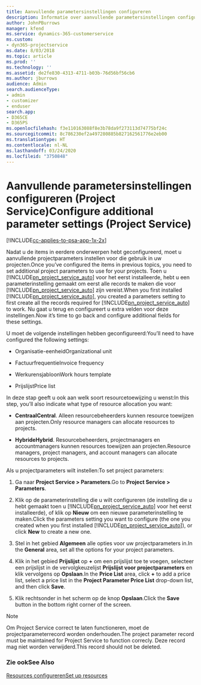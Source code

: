 ```yaml
---
title: Aanvullende parametersinstellingen configureren
description: Informatie over aanvullende parametersinstellingen configureren in Project Service
author: JohnPBurrows
manager: kfend
ms.service: dynamics-365-customerservice
ms.custom:
- dyn365-projectservice
ms.date: 8/03/2018
ms.topic: article
ms.prod: ''
ms.technology: ''
ms.assetid: de2fe830-4313-4711-b03b-76d56bf56cb6
ms.author: jburrows
audience: Admin
search.audienceType:
- admin
- customizer
- enduser
search.app:
- D365CE
- D365PS
ms.openlocfilehash: f3e110163088f8e3b78da9f273113d74775bf24c
ms.sourcegitcommit: 8c786230ef2a497280885b827162561776e2eb00
ms.translationtype: HT
ms.contentlocale: nl-NL
ms.lasthandoff: 03/24/2020
ms.locfileid: "3750848"
---
```

# <a name="configure-additional-parameter-settings-project-service"></a><span data-ttu-id="b0d82-103">Aanvullende parametersinstellingen configureren (Project Service)</span><span class="sxs-lookup"><span data-stu-id="b0d82-103">Configure additional parameter settings (Project Service)</span></span>

[!INCLUDE[cc-applies-to-psa-app-1x-2x](../includes/cc-applies-to-psa-app-1x-2x.md)]

<span data-ttu-id="b0d82-104">Nadat u de items in eerdere onderwerpen hebt geconfigureerd, moet u aanvullende projectparameters instellen voor die gebruik in uw projecten.</span><span class="sxs-lookup"><span data-stu-id="b0d82-104">Once you’ve configured the items in previous topics, you need to set additional project parameters to use for your projects.</span></span> <span data-ttu-id="b0d82-105">Toen u [!INCLUDE[pn_project_service_auto](../includes/pn-project-service-auto.md)] voor het eerst installeerde, hebt u een parameterinstelling gemaakt om eerst alle records te maken die voor [!INCLUDE[pn_project_service_auto](../includes/pn-project-service-auto.md)] zijn vereist.</span><span class="sxs-lookup"><span data-stu-id="b0d82-105">When you first installed [!INCLUDE[pn_project_service_auto](../includes/pn-project-service-auto.md)], you created a parameters setting to first create all the records required for [!INCLUDE[pn_project_service_auto](../includes/pn-project-service-auto.md)] to work.</span></span> <span data-ttu-id="b0d82-106">Nu gaat u terug en configureert u extra velden voor deze instellingen.</span><span class="sxs-lookup"><span data-stu-id="b0d82-106">Now it’s time to go back and configure additional fields for these settings.</span></span>  
  
 <span data-ttu-id="b0d82-107">U moet de volgende instellingen hebben geconfigureerd:</span><span class="sxs-lookup"><span data-stu-id="b0d82-107">You’ll need to have configured the following settings:</span></span>  
  
-   <span data-ttu-id="b0d82-108">Organisatie-eenheid</span><span class="sxs-lookup"><span data-stu-id="b0d82-108">Organizational unit</span></span>  
  
-   <span data-ttu-id="b0d82-109">Factuurfrequentie</span><span class="sxs-lookup"><span data-stu-id="b0d82-109">Invoice frequency</span></span>  
  
-   <span data-ttu-id="b0d82-110">Werkurensjabloon</span><span class="sxs-lookup"><span data-stu-id="b0d82-110">Work hours template</span></span>  
  
-   <span data-ttu-id="b0d82-111">Prijslijst</span><span class="sxs-lookup"><span data-stu-id="b0d82-111">Price list</span></span>  
 
<span data-ttu-id="b0d82-112">In deze stap geeft u ook aan welk soort resourcetoewijzing u wenst:</span><span class="sxs-lookup"><span data-stu-id="b0d82-112">In this step, you’ll also indicate what type of resource allocation you want:</span></span>  
  
- <span data-ttu-id="b0d82-113">**Centraal**</span><span class="sxs-lookup"><span data-stu-id="b0d82-113">**Central**.</span></span> <span data-ttu-id="b0d82-114">Alleen resourcebeheerders kunnen resource toewijzen aan projecten.</span><span class="sxs-lookup"><span data-stu-id="b0d82-114">Only resource managers can allocate resources to projects.</span></span>  
  
- <span data-ttu-id="b0d82-115">**Hybride**</span><span class="sxs-lookup"><span data-stu-id="b0d82-115">**Hybrid**.</span></span> <span data-ttu-id="b0d82-116">Resourcebeheerders, projectmanagers en accountmanagers kunnen resources toewijzen aan projecten.</span><span class="sxs-lookup"><span data-stu-id="b0d82-116">Resource managers, project managers, and account managers can allocate resources to projects.</span></span>  
  
 
<span data-ttu-id="b0d82-117">Als u projectparameters wilt instellen:</span><span class="sxs-lookup"><span data-stu-id="b0d82-117">To set project parameters:</span></span>  
  
1. <span data-ttu-id="b0d82-118">Ga naar **Project Service > Parameters**.</span><span class="sxs-lookup"><span data-stu-id="b0d82-118">Go to **Project Service > Parameters**.</span></span>  
  
2. <span data-ttu-id="b0d82-119">Klik op de parameterinstelling die u wilt configureren (de instelling die u hebt gemaakt toen u [!INCLUDE[pn_project_service_auto](../includes/pn-project-service-auto.md)] voor het eerst installeerde), of klik op **Nieuw** om een nieuwe parameterinstelling te maken.</span><span class="sxs-lookup"><span data-stu-id="b0d82-119">Click the parameters setting you want to configure (the one you created when you first installed [!INCLUDE[pn_project_service_auto](../includes/pn-project-service-auto.md)]), or click **New** to create a new one.</span></span>  
  
3. <span data-ttu-id="b0d82-120">Stel in het gebied **Algemeen** alle opties voor uw projectparameters in.</span><span class="sxs-lookup"><span data-stu-id="b0d82-120">In the **General** area, set all the options for your project parameters.</span></span>  
  
4. <span data-ttu-id="b0d82-121">Klik in het gebied **Prijslijst** op **+** om een prijslijst toe te voegen, selecteer een prijslijst in de vervolgkeuzelijst **Prijslijst voor projectparameters** en klik vervolgens op **Opslaan**.</span><span class="sxs-lookup"><span data-stu-id="b0d82-121">In the **Price List** area, click **+** to add a price list, select a price list in the **Project Parameter Price List** drop-down list, and then click **Save**.</span></span>  
  
5. <span data-ttu-id="b0d82-122">Klik rechtsonder in het scherm op de knop **Opslaan**.</span><span class="sxs-lookup"><span data-stu-id="b0d82-122">Click the **Save** button in the bottom right corner of the screen.</span></span>  

> [!NOTE]
> <span data-ttu-id="b0d82-123">Om Project Service correct te laten functioneren, moet de projectparameterrecord worden onderhouden.</span><span class="sxs-lookup"><span data-stu-id="b0d82-123">The project parameter record must be maintained for Project Service to function correcly.</span></span> <span data-ttu-id="b0d82-124">Deze record mag niet worden verwijderd.</span><span class="sxs-lookup"><span data-stu-id="b0d82-124">This record should not be deleted.</span></span>

### <a name="see-also"></a><span data-ttu-id="b0d82-125">Zie ook</span><span class="sxs-lookup"><span data-stu-id="b0d82-125">See Also</span></span>  
 [<span data-ttu-id="b0d82-126">Resources configureren</span><span class="sxs-lookup"><span data-stu-id="b0d82-126">Set up resources</span></span>](../project-service/set-up-resources.md)
